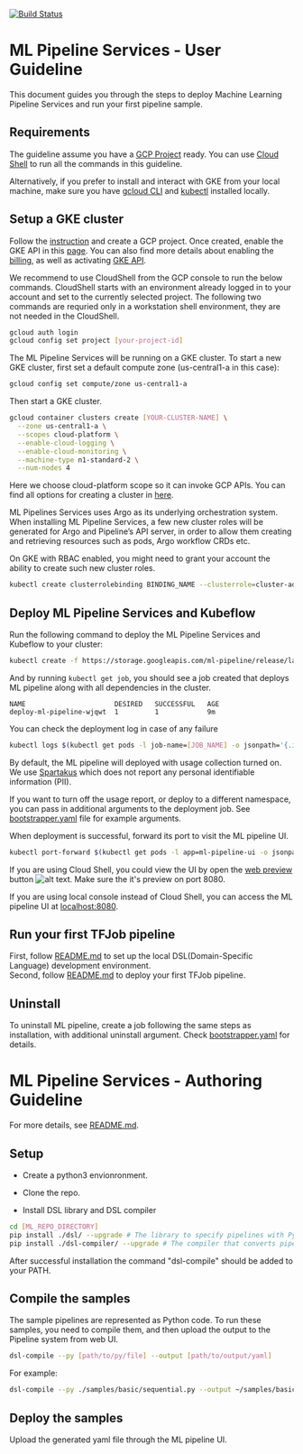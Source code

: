 [![Build Status](https://travis-ci.com/googleprivate/ml.svg?token=JjfzFsYGxZwkHvXFCpwt&branch=master)](https://travis-ci.com/googleprivate/ml)

# ML Pipeline Services - User Guideline

This document guides you through the steps to deploy Machine Learning Pipeline Services and run your first pipeline sample. 

## Requirements

The guideline assume you have a [GCP Project](https://cloud.google.com/resource-manager/docs/creating-managing-projects) ready. You can use [Cloud Shell](https://cloud.google.com/shell/docs/quickstart) to run all the commands in this guideline. 

Alternatively, if you prefer to install and interact with GKE from your local machine, make sure you have [gcloud CLI](https://cloud.google.com/sdk/) and [kubectl](https://kubernetes.io/docs/tasks/tools/install-kubectl/#download-as-part-of-the-google-cloud-sdk) installed locally.
 
## Setup a GKE cluster

Follow the [instruction](https://cloud.google.com/resource-manager/docs/creating-managing-projects) and create a GCP project. 
Once created, enable the GKE API in this [page](https://console.developers.google.com/apis/enabled). You can also find more details about enabling the [billing](https://cloud.google.com/billing/docs/how-to/modify-project?#enable-billing), as well as activating [GKE API](https://cloud.google.com/kubernetes-engine/docs/quickstart#before-you-begin).

We recommend to use CloudShell from the GCP console to run the below commands. CloudShell starts with an environment already logged in to your account and set to the currently selected project. The following two commands are requried only in a workstation shell environment, they are not needed in the CloudShell. 

```bash
gcloud auth login
gcloud config set project [your-project-id]
```

The ML Pipeline Services will be running on a GKE cluster. To start a new GKE cluster, first set a default compute zone (us-central1-a in this case):
```bash
gcloud config set compute/zone us-central1-a
```
Then start a GKE cluster. 
```bash
gcloud container clusters create [YOUR-CLUSTER-NAME] \
  --zone us-central1-a \
  --scopes cloud-platform \
  --enable-cloud-logging \
  --enable-cloud-monitoring \
  --machine-type n1-standard-2 \
  --num-nodes 4
```
Here we choose cloud-platform scope so it can invoke GCP APIs. You can find all options for creating a cluster in [here](https://cloud.google.com/sdk/gcloud/reference/container/clusters/create). 

ML Pipelines Services uses Argo as its underlying orchestration system. When installing ML Pipeline Services, a few new cluster roles will be generated for Argo and Pipeline’s API server, in order to allow them creating and retrieving resources such as pods, Argo workflow CRDs etc. 

On GKE with RBAC enabled, you might need to grant your account the ability to create such new cluster roles.

```bash
kubectl create clusterrolebinding BINDING_NAME --clusterrole=cluster-admin --user=YOUREMAIL@YOURDOMAIN.com
```
 
## Deploy ML Pipeline Services and Kubeflow 

Run the following command to deploy the ML Pipeline Services and Kubeflow to your cluster:
```bash
kubectl create -f https://storage.googleapis.com/ml-pipeline/release/latest/bootstrapper.yaml
```
And by running `kubectl get job`, you should see a job created that deploys ML pipeline along with all dependencies in the cluster.
```
NAME                      DESIRED   SUCCESSFUL   AGE
deploy-ml-pipeline-wjqwt  1         1            9m
```
You can check the deployment log in case of any failure
```bash
kubectl logs $(kubectl get pods -l job-name=[JOB_NAME] -o jsonpath='{.items[0].metadata.name}')
```

By default, the ML pipeline will deployed with usage collection turned on. 
We use [Spartakus](https://github.com/kubernetes-incubator/spartakus) which does not report any personal identifiable information (PII).

If you want to turn off the usage report, or deploy to a different namespace, you can pass in additional arguments to the deployment job.
See [bootstrapper.yaml](https://github.com/googleprivate/ml/blob/master/bootstrapper.yaml#L57) file for example arguments.


When deployment is successful, forward its port to visit the ML pipeline UI. 
```bash
kubectl port-forward $(kubectl get pods -l app=ml-pipeline-ui -o jsonpath='{.items[0].metadata.name}') 8080:3000
```
If you are using Cloud Shell, you could view the UI by open the [web preview](https://cloud.google.com/shell/docs/using-web-preview#previewing_the_application) button ![alt text](https://cloud.google.com/shell/docs/images/web-preview-button.png). Make sure the it's preview on port 8080.

If you are using local console instead of Cloud Shell, you can access the ML pipeline UI at [localhost:8080](http://localhost:8080).

## Run your first TFJob pipeline
First, follow [README.md](https://github.com/googleprivate/ml/blob/master/samples/README.md) to set up the local DSL(Domain-Specific Language) development environment.  
Second, follow [README.md](https://github.com/googleprivate/ml/blob/master/samples/kubeflow-tf/README.md) to deploy your first TFJob pipeline.  

## Uninstall
To uninstall ML pipeline, create a job following the same steps as installation, with additional uninstall argument. 
Check [bootstrapper.yaml](https://storage.googleapis.com/ml-pipeline/bootstrapper.yaml) for details.


# ML Pipeline Services - Authoring Guideline

For more details, see [README.md](https://github.com/googleprivate/ml/blob/master/samples/README.md).

## Setup
* Create a python3 envionronment.
 
* Clone the repo. 

* Install DSL library and DSL compiler
 
```bash
cd [ML_REPO_DIRECTORY]
pip install ./dsl/ --upgrade # The library to specify pipelines with Python.
pip install ./dsl-compiler/ --upgrade # The compiler that converts pipeline code into the form required by the pipeline system.
 ```
After successful installation the command "dsl-compile" should be added to your PATH.

## Compile the samples
The sample pipelines are represented as Python code. To run these samples, you need to compile them, and then upload the output to the Pipeline system from web UI. 
<!--- 
In the future, we will build the compiler into the pipeline system such that these python files are immediately deployable.
--->

```bash
dsl-compile --py [path/to/py/file] --output [path/to/output/yaml]
```

For example:

```bash
dsl-compile --py ./samples/basic/sequential.py --output ~/samples/basic/sequential.yaml
```

## Deploy the samples
Upload the generated yaml file through the ML pipeline UI.
